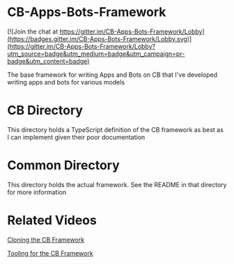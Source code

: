# CB-Apps-Bots-Framework

[![Join the chat at https://gitter.im/CB-Apps-Bots-Framework/Lobby](https://badges.gitter.im/CB-Apps-Bots-Framework/Lobby.svg)](https://gitter.im/CB-Apps-Bots-Framework/Lobby?utm_source=badge&utm_medium=badge&utm_campaign=pr-badge&utm_content=badge)

The base framework for writing Apps and Bots on CB that I've developed writing apps and bots for various models

# CB Directory
This directory holds a TypeScript definition of the CB framework as best as I can implement given their poor documentation

# Common Directory
This directory holds the actual framework. See the README in that directory for more information

# Related Videos
[Cloning the CB Framework](https://www.youtube.com/watch?v=5QqRKm_umPA)

[Tooling for the CB Framework](https://www.youtube.com/watch?v=49QqqEvYMdQ)
